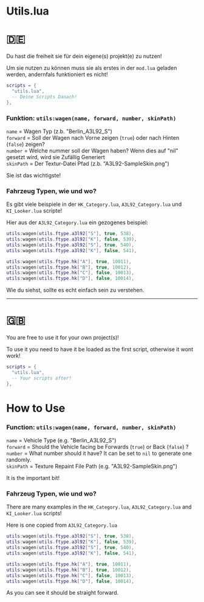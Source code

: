 # Utils.lua

# :de:
Du hast die freiheit sie für dein eigene(s) projekt(e) zu nutzen!

Um sie nutzen zu können muss sie als erstes in der `mod.lua` geladen werden, andernfals funktioniert es nicht!

```lua
scripts = {
  "utils.lua",
  -- Deine Scripts Danach!
},
```

### Funktion: `utils:wagen(name, forward, number, skinPath)`
`name` = Wagen Typ (z.b. "Berlin_A3L92_S")  
`forward` = Soll der Wagen nach Vorne zeigen (`true`) oder nach Hinten (`false`) zeigen?  
`number` = Welche nummer soll der Wagen haben? Wenn dies auf "nil" gesetzt wird, wird sie Zufällig Generiert  
`skinPath` = Der Textur-Datei Pfad (z.b. "A3L92-SampleSkin.png")

Sie ist das wichtigste!

### Fahrzeug Typen, wie und wo?
Es gibt viele beispiele in der `HK_Category.lua`, `A3L92_Category.lua` und `KI_Looker.lua` scripte!

Hier aus der `A3L92_Category.lua` ein gezogenes beispiel:
```lua
utils:wagen(utils.ftype.a3l92["S"], true, 538),
utils:wagen(utils.ftype.a3l92["K"], false, 539),
utils:wagen(utils.ftype.a3l92["S"], true, 540),
utils:wagen(utils.ftype.a3l92["K"], false, 541),

utils:wagen(utils.ftype.hk["A"], true, 10011),
utils:wagen(utils.ftype.hk["B"], true, 10012),
utils:wagen(utils.ftype.hk["C"], false, 10013),
utils:wagen(utils.ftype.hk["D"], false, 10014),
```
Wie du siehst, sollte es echt einfach sein zu verstehen.

***

# :gb:
You are free to use it for your own project(s)!

To use it you need to have it be loaded as the first script, otherwise it wont work!

```lua
scripts = {
  "utils.lua",
  -- Your scripts after!
},
```

# How to Use

### Function: `utils:wagen(name, forward, number, skinPath)`
`name` = Vehicle Type (e.g. "Berlin_A3L92_S")  
`forward` = Should the Vehicle facing be Forwards (`true`) or Back (`false`) ?  
`number` = What number should it have? It can be set to `nil` to generate one randomly.  
`skinPath` = Texture Repaint File Path (e.g. "A3L92-SampleSkin.png")

It is the important bit!

### Fahrzeug Typen, wie und wo?
There are many examples in the `HK_Category.lua`, `A3L92_Category.lua` and `KI_Looker.lua` scripts!

Here is one copied from `A3L92_Category.lua`
```lua
utils:wagen(utils.ftype.a3l92["S"], true, 538),
utils:wagen(utils.ftype.a3l92["K"], false, 539),
utils:wagen(utils.ftype.a3l92["S"], true, 540),
utils:wagen(utils.ftype.a3l92["K"], false, 541),

utils:wagen(utils.ftype.hk["A"], true, 10011),
utils:wagen(utils.ftype.hk["B"], true, 10012),
utils:wagen(utils.ftype.hk["C"], false, 10013),
utils:wagen(utils.ftype.hk["D"], false, 10014),
```

As you can see it should be straight forward.
